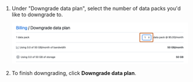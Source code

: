 1. Under "Downgrade data plan", select the number of data packs you'd like to downgrade to.

   ![Screenshot of the "Downgrade data plan" page. A dropdown menu, labeled "1", is highlighted with an orange outline.](/assets/images/help/large_files/downgrade-number-of-data-packs.png)
1. To finish downgrading, click **Downgrade data plan**.
